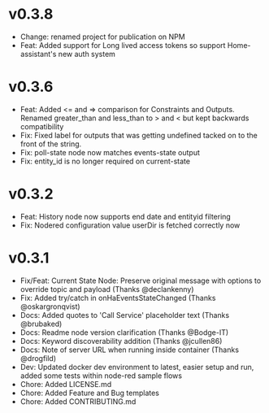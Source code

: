 # v0.3.8
* Change: renamed project for publication on NPM
* Feat: Added support for Long lived access tokens so support Home-assistant's new auth system

# v0.3.6
* Feat: Added <= and => comparison for Constraints and Outputs. Renamed greater_than and less_than to > and < but kept backwards compatibility
* Fix: Fixed label for outputs that was getting undefined tacked on to the front of the string.
* Fix: poll-state node now matches events-state output
* Fix:  entity_id is no longer required on current-state

# v0.3.2
* Feat: History node now supports end date and entityid filtering
* Fix:  Nodered configuration value userDir is fetched correctly now

# v0.3.1
* Fix/Feat: Current State Node: Preserve original message with options to override topic and payload (Thanks @declankenny)
* Fix:      Added try/catch in onHaEventsStateChanged (Thanks @oskargronqvist)
* Docs:     Added quotes to 'Call Service' placeholder text (Thanks @brubaked)
* Docs:     Readme node version clarification (Thanks @Bodge-IT)
* Docs:     Keyword discoverability addition (Thanks @jcullen86)
* Docs:     Note of server URL when running inside container (Thanks @drogfild)
* Dev:      Updated docker dev environment to latest, easier setup and run, added some tests within node-red sample flows
* Chore:    Added LICENSE.md
* Chore:    Added Feature and Bug templates
* Chore:    Added CONTRIBUTING.md
